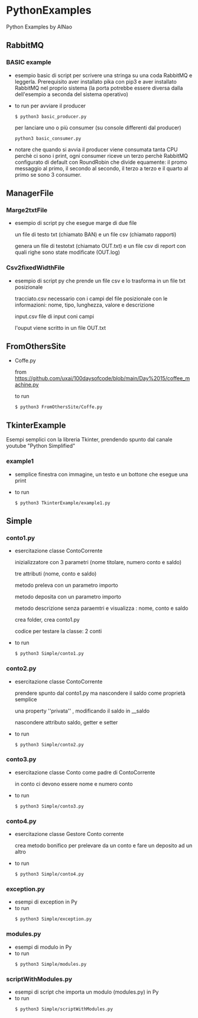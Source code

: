 # PythonExamples
Python Examples by AlNao

## RabbitMQ

### BASIC example
- esempio basic di script per scrivere una stringa su una coda RabbitMQ e leggerla. Prerequisito aver installato pika con pip3 e aver installato RabbitMQ nel proprio sistema (la porta potrebbe essere diversa dalla dell'esempio a seconda del sistema operativo)


- to run
    per avviare il producer 
    ```
    $ python3 basic_producer.py
    ```
    per lanciare uno o più consumer (su console differenti dal producer)
    ```
    python3 basic_consumer.py
    ```
- notare che quando si avvia il producer viene consumata tanta CPU perchè ci sono i print, ogni consumer riceve un terzo perchè RabbitMQ configurato di default con RoundRobin che divide equamente: il promo messaggio al primo, il secondo al secondo, il terzo a terzo e il quarto al primo se sono 3 consumer.


## ManagerFile

### Marge2txtFile
- esempio di script py che esegue marge di due file
	
    un file di testo txt (chiamato BAN) e un file csv (chiamato rapporti)
	
    genera un file di testotxt (chiamato OUT.txt) e un file csv di report con quali righe sono state modificate (OUT.log)

### Csv2fixedWidthFile
- esempio di script py che prende un file csv e lo trasforma in un file txt posizionale

    tracciato.csv necessario con i campi del file posizionale con le informazioni: nome, tipo, lunghezza, valore e descrizione

    input.csv file di input coni campi 

    l'ouput viene scritto in un file OUT.txt


## FromOthersSite
- Coffe.py

  from https://github.com/uxai/100daysofcode/blob/main/Day%2015/coffee_machine.py

  to run
  ```
  $ python3 FromOthersSite/Coffe.py 
  ```

## TkinterExample
Esempi semplici con la libreria Tkinter, prendendo spunto dal canale youtube "Python Simplified"


### example1
- semplice finestra con immagine, un testo e un bottone che esegue una print

- to run 
  ```
  $ python3 TkinterExample/example1.py 
  ```

## Simple

### conto1.py
- esercitazione classe ContoCorrente 
	
    inizializzatore con 3 parametri (nome titolare, numero conto e saldo) 
	
    tre attributi (nome, conto e saldo)
	
    metodo preleva con un parametro importo
	
    metodo deposita con un parametro importo
	
    metodo descrizione senza paraemtri e visualizza : nome, conto e saldo
	
    crea folder, crea conto1.py
	
    codice per testare la classe: 2 conti

- to run 
  ```
  $ python3 Simple/conto1.py 
  ```

### conto2.py
- esercitazione classe ContoCorrente 
	
    prendere spunto dal conto1.py ma nascondere il saldo come proprietà semplice
    
    una property ''privata'' , modificando il saldo in __saldo
    
    nascondere attributo saldo, getter e setter

- to run 
  ```
  $ python3 Simple/conto2.py 
  ```


### conto3.py
- esercitazione classe Conto come padre di ContoCorrente
	
    in conto ci devono essere nome e numero conto
    
- to run 
  ```
  $ python3 Simple/conto3.py 
  ```

### conto4.py
- esercitazione classe Gestore Conto corrente

    crea metodo bonifico per prelevare da un conto e fare un deposito ad un altro

- to run 
  ```
  $ python3 Simple/conto4.py 
  ```
### exception.py
- esempi di exception in Py
- to run 
  ```
  $ python3 Simple/exception.py 
  ```

### modules.py
- esempi di modulo in Py
- to run 
  ```
  $ python3 Simple/modules.py 
  ```

### scriptWithModules.py
- esempi di script che importa un modulo (modules.py) in Py
- to run 
  ```
  $ python3 Simple/scriptWithModules.py 
  ```
